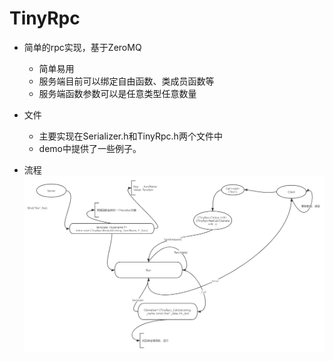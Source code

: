 # TinyRpc

- 简单的rpc实现，基于ZeroMQ  
  - 简单易用
  - 服务端目前可以绑定自由函数、类成员函数等
  - 服务端函数参数可以是任意类型任意数量

- 文件
  - 主要实现在Serializer.h和TinyRpc.h两个文件中
  - demo中提供了一些例子。

- 流程
  ![flow](https://github.com/hustlyhang/TinyRpc/blob/master/src/rpc.png)
